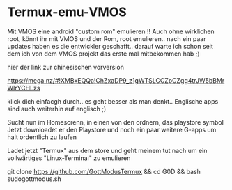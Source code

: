 # Termux-emu-VMOS
Mit VMOS eine android "custom rom" emulieren !! Auch ohne wirklichen root, könnt ihr mit VMOS und der Rom, root emulieren.. nach ein paar updates haben es die entwickler geschafft.. 
darauf warte ich schon seit dem ich von dem VMOS projekt das erste mal mitbekommen hab ;)

hier der link zur chinesischen vorversion

https://mega.nz/#!XMBxEQQa!ChZxaDP9_z1gWTSLCCZpCZgg4trJW5bBMrWlrYCHLzs

klick dich einfacgh durch.. es geht besser als man denkt..
Englische apps sind auch weiterhin auf englisch ;)

Sucht nun im Homescrenn, in einen von den ordnern, das playstore symbol
Jetzt downloadet er den Playstore und noch ein paar weitere G-apps um halt ordentlich zu laufen

Ladet jetzt "Termux" aus dem store und geht meinem tut nach um ein vollwärtiges "Linux-Terminal" zu emulieren

git clone https://github.com/GottModusTermux && cd G0D && bash sudogottmodus.sh
